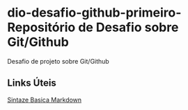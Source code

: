 # dio-desafio-github-primeiro-Repositório de Desafio sobre Git/Github
Desafio de projeto sobre Git/Github

## Links Úteis
[Sintaze Basica Markdown](https://markdown.net.br/sintaxe-basica/)
